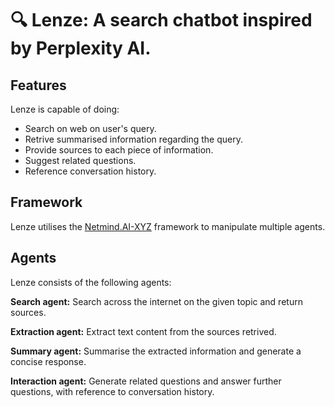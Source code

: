 # 🔍 **Lenze:** A search chatbot inspired by Perplexity AI.

## Features
Lenze is capable of doing:
- Search on web on user's query.
- Retrive summarised information regarding the query.
- Provide sources to each piece of information.
- Suggest related questions.
- Reference conversation history.

## Framework
Lenze utilises the [Netmind.AI-XYZ](https://github.com/protagolabs/Netmind-AI-XYZ) framework to manipulate multiple agents.

## Agents
Lenze consists of the following agents:

**Search agent:** Search across the internet on the given topic and return sources.

**Extraction agent:** Extract text content from the sources retrived.

**Summary agent:** Summarise the extracted information and generate a concise response.

**Interaction agent:** Generate related questions and answer further questions, with reference to conversation history.